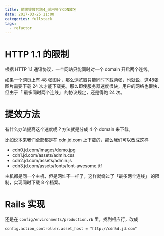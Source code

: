 ```yaml
---
title: 前端提效套路4_采用多个CDN域名
date: 2017-03-25 11:00
categories: fullstack
tags:
  - refactor
---
```


# HTTP 1.1 的限制

根据 HTTP 1.1 通讯协议，一个网站只能同时对一个 domain 开启两个连线。

如果一个网页上有 48 张图片，那么浏览器只能同时下载两张，也就说，这48张图片需要下载 24 次才能下载完。那么即使服务器速度很快，用户的网络也很快，但由于「 最多同时两个连线」 的协议规定，还是得跑 24 次。

# 提效方法

有什么办法提高这个速度呢？方法就是分成 4 个 domain 来下载。

比如说本来我们全部都是在 cdn.jd.com 上下载的，那么我们可以改成这样

- cdn0.jd.com/images/demo.jpg
- cdn1.jd.com/assets/admin.css
- cdn2.jd.com/assets/admin.js
- cdn3.jd.com/assets/fonts/font-awesome.ttf

主机都是同一个主机，但是网址不一样了，这样就绕过了「最多两个连线」 的限制，实现同时下载 8 个档案。

# Rails 实现

还是在 `config/environments/production.rb` 里，找到相应行，改成

```
config.action_controller.asset_host = "http://cdn%d.jd.com"
```

